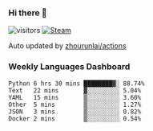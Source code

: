 ### Hi there 👋

![visitors](https://visitor-badge.glitch.me/badge?page_id=zhourunlai)
[![Steam](https://img.shields.io/badge/dynamic/json?label=Steam&query=%24.data.totalSubs&url=https%3A%2F%2Fapi.spencerwoo.com%2Fsubstats%2F%3Fsource%3DsteamGames%26queryKey%3D76561198285156854&suffix=%20Games&logo=steam&labelColor=134375&color=0b1a37&longCache=true)](http://steamcommunity.com/profiles/76561198285156854)

Auto updated by <a href="https://github.com/zhourunlai/zhourunlai/actions" target="_blank">zhourunlai/actions</a>

### Weekly Languages Dashboard

<!--PART:wakatime-->
```text
Python 6 hrs 30 mins ████████▓░ 88.74%
Text   22 mins       ▓░░░░░░░░░ 5.04%
YAML   15 mins       ▒░░░░░░░░░ 3.60%
Other  5 mins        ▒░░░░░░░░░ 1.27%
JSON   3 mins        ▒░░░░░░░░░ 0.82%
Docker 2 mins        ▒░░░░░░░░░ 0.54%
```
<!--PART:wakatime-->
